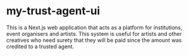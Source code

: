 # my-trust-agent-ui

This is a Next.js web application that acts as a platform for institutions, event organisers and artists.
This system is useful for artists and other creatives who need surety that they will be paid since the amount was credited to a trusted agent. 